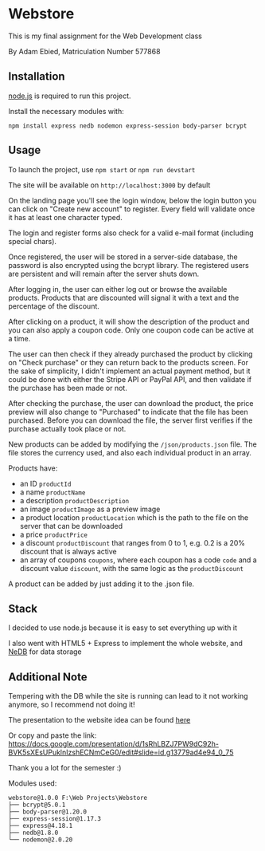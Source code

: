 # Webstore

This is my final assignment for the Web Development class

By Adam Ebied, Matriculation Number 577868

## Installation

[node.js](https://nodejs.org/en/) is required to run this project.

Install the necessary modules with: 
```
npm install express nedb nodemon express-session body-parser bcrypt
```

## Usage

To launch the project, use `npm start` or `npm run devstart`

The site will be available on `http://localhost:3000` by default

On the landing page you'll see the login window, below the login button you can click on "Create new account" to register. Every field will validate once it has at least one character typed. 

The login and register forms also check for a valid e-mail format (including special chars).

Once registered, the user will be stored in a server-side database, the password is also encrypted using the bcrypt library. The registered users are persistent and will remain after the server shuts down.

After logging in, the user can either log out or browse the available products. Products that are discounted will signal it with a text and the percentage of the discount.

After clicking on a product, it will show the description of the product and you can also apply a coupon code. Only one coupon code can be active at a time.

The user can then check if they already purchased the product by clicking on "Check purchase" or they can return back to the products screen. For the sake of simplicity, I didn't implement an actual payment method, but it could be done with either the Stripe API or PayPal API, and then validate if the purchase has been made or not.

After checking the purchase, the user can download the product, the price preview will also change to "Purchased" to indicate that the file has been purchased. Before you can download the file, the server first verifies if the purchase actually took place or not.

New products can be added by modifying the `/json/products.json` file.
The file stores the currency used, and also each individual product in an array.

Products have:
- an ID `productId`
- a name `productName`
- a description `productDescription`
- an image `productImage` as a preview image
- a product location `productLocation` which is the path to the file on the server that can be downloaded
- a price `productPrice`
- a discount `productDiscount` that ranges from 0 to 1, e.g. 0.2 is a 20% discount that is always active
- an array of coupons `coupons`, where each coupon has a code `code` and a discount value `discount`, with the same logic as the `productDiscount`

A product can be added by just adding it to the .json file.


## Stack
I decided to use node.js because it is easy to set everything up with it

I also went with HTML5 + Express to implement the whole website, and [NeDB](https://github.com/louischatriot/nedb) for data storage

## Additional Note
Tempering with the DB while the site is running can lead to it not working anymore, so I recommend not doing it!

The presentation to the website idea can be found [here](https://docs.google.com/presentation/d/1sRhLBZJ7PW9dC92h-BVK5sXEsUPuklnIzshECNmCeG0/edit#slide=id.g13779ad4e94_0_75) 

Or copy and paste the link: https://docs.google.com/presentation/d/1sRhLBZJ7PW9dC92h-BVK5sXEsUPuklnIzshECNmCeG0/edit#slide=id.g13779ad4e94_0_75

Thank you a lot for the semester :)

Modules used:

```
webstore@1.0.0 F:\Web Projects\Webstore
├── bcrypt@5.0.1
├── body-parser@1.20.0
├── express-session@1.17.3
├── express@4.18.1
├── nedb@1.8.0
└── nodemon@2.0.20
```

